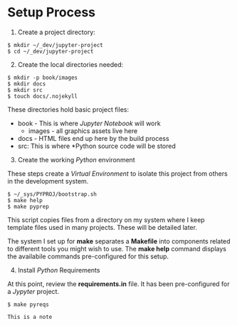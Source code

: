 # Setup Process

1. Create a project directory:

```{code}
$ mkdir ~/_dev/jupyter-project
$ cd ~/_dev/jupyter-project
```

2. Create the local directories needed:

```{code}
$ mkdir -p book/images
$ mkdir docs
$ mkdir src
$ touch docs/.nojekyll
```

These directories hold basic project files:

- book - This is where *Jupyter Notebook* will work
	- images - all graphics assets live here
- docs - HTML files end up here by the build process
- src: This is where *Python source code will be stored

3. Create the working *Python* environment

These steps create a *Virtual Environment* to isolate this project from others in the development system.

```{code}
$ ~/_sys/PYPROJ/bootstrap.sh
$ make help
$ make pyprep
```

This script copies files from a directory on my system where I keep template files used in many projects. These will be detailed later.

The system I set up for **make** separates a **Makefile** into components related to different tools you might wish to use. The **make help** command displays the availabile commands pre-configured for this setup.

4. Install *Python* Requirements

At this point, review the **requirements.in** file. It has been pre-configured for a *Jypyter* project.

```{code}
$ make pyreqs
```

```{note}
This is a note
```
